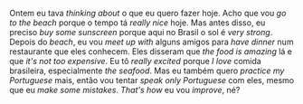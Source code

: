 Ontem eu tava *thinking about* o que eu quero fazer hoje. Acho que vou *go to the beach* porque o tempo tá *really nice* hoje. Mas antes disso, eu preciso *buy some sunscreen* porque aqui no Brasil o sol é *very strong*. Depois do *beach*, eu vou *meet up with* alguns amigos para *have dinner* num restaurante que eles conhecem. Eles disseram que *the food is amazing* lá e que *it's not too expensive*. Eu tô *really excited* porque *I love* comida brasileira, especialmente *the seafood*. Mas eu também quero *practice my Portuguese* mais, então vou tentar *speak only Portuguese* com eles, mesmo que eu *make some mistakes*. *That's how* eu vou *improve*, né?